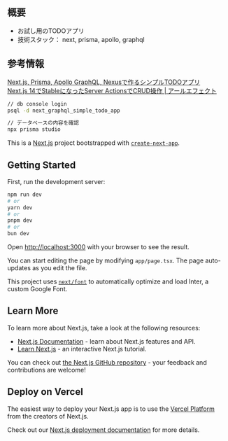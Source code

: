 ## 概要
 - お試し用のTODOアプリ
 - 技術スタック： next, prisma, apollo, graphql

## 参考情報
[Next.js, Prisma, Apollo GraphQL, Nexusで作るシンプルTODOアプリ](https://zenn.dev/youichiro/articles/9e028d0a3b45e3)  
[Next.js 14でStableになったServer ActionsでCRUD操作 | アールエフェクト](https://reffect.co.jp/nextjs/next-js-server-action-14#Server_Actions-2)

```bash
// db console login
psql -d next_graphql_simple_todo_app

// データベースの内容を確認
npx prisma studio
```


This is a [Next.js](https://nextjs.org/) project bootstrapped with [`create-next-app`](https://github.com/vercel/next.js/tree/canary/packages/create-next-app).

## Getting Started

First, run the development server:

```bash
npm run dev
# or
yarn dev
# or
pnpm dev
# or
bun dev
```

Open [http://localhost:3000](http://localhost:3000) with your browser to see the result.

You can start editing the page by modifying `app/page.tsx`. The page auto-updates as you edit the file.

This project uses [`next/font`](https://nextjs.org/docs/basic-features/font-optimization) to automatically optimize and load Inter, a custom Google Font.

## Learn More

To learn more about Next.js, take a look at the following resources:

- [Next.js Documentation](https://nextjs.org/docs) - learn about Next.js features and API.
- [Learn Next.js](https://nextjs.org/learn) - an interactive Next.js tutorial.

You can check out [the Next.js GitHub repository](https://github.com/vercel/next.js/) - your feedback and contributions are welcome!

## Deploy on Vercel

The easiest way to deploy your Next.js app is to use the [Vercel Platform](https://vercel.com/new?utm_medium=default-template&filter=next.js&utm_source=create-next-app&utm_campaign=create-next-app-readme) from the creators of Next.js.

Check out our [Next.js deployment documentation](https://nextjs.org/docs/deployment) for more details.
